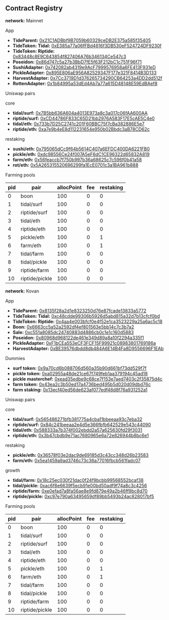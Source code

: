 ## Contract Registry

**network:** Mainnet

App
- **TideParent:** [0x21C1ADBbf9B7059b60329ceDB2E375a585f35405](https://etherscan.io/address/0x21C1ADBbf9B7059b60329ceDB2E375a585f35405)
- **TideToken: Tidal:** [0xE385a77a06fFBd4616f3DB530eF524724DF9230f](https://etherscan.io/address/0x21C1ADBbf9B7059b60329ceDB2E375a585f35405)
- **TideToken: Riptide:** [0x83448c8E9C643854f827406A76b346134Ce547c3](https://etherscan.io/address/0x21C1ADBbf9B7059b60329ceDB2E375a585f35405)
- **Poseidon:** [0x86d747c5a27b3BbD7fE5f63F212bC1c751F96f71](https://etherscan.io/address/0x21C1ADBbf9B7059b60329ceDB2E375a585f35405)
- **SushiAdapter:** [0x742082ab4319e9AcF7999576958a6FE413F931eD](https://etherscan.io/address/0x21C1ADBbf9B7059b60329ceDB2E375a585f35405)
- **PickleAdapter:** [0x895E806aE956A82529347F177e321F8414B3D133](https://etherscan.io/address/0x21C1ADBbf9B7059b60329ceDB2E375a585f35405)
- **HarvestAdapter:** [0x7Cc3719D1d376265734290CB64253a4DD2dd512f](https://etherscan.io/address/0x21C1ADBbf9B7059b60329ceDB2E375a585f35405)
- **RottenAdapter:** [0x1b84995a53dEd4Ab7a77a615D48148E59EdBAef8](https://etherscan.io/address/0x21C1ADBbf9B7059b60329ceDB2E375a585f35405)


Uniswap pairs

core
- **tidal/surf:** [0x7B5bb636A604a4013E973a8c3a017c06fAA600AA](https://etherscan.io/address/0x21C1ADBbf9B7059b60329ceDB2E375a585f35405)
- **riptide/surf:** [0xCD44786F833C65D21bb2976A583F17E5cAE5C4e0](https://etherscan.io/address/0x21C1ADBbf9B7059b60329ceDB2E375a585f35405)
- **tidal/eth:** [0x733b7D25C2741c201F60BBC75f7cBa382886E5e7](https://etherscan.io/address/0x21C1ADBbf9B7059b60329ceDB2E375a585f35405)
- **riptide/eth:** [0xa7e9b4eE8d112231654e950b02Bbdc3aB78CD62c](https://etherscan.io/address/0x21C1ADBbf9B7059b60329ceDB2E375a585f35405)

restaking
- **sushi/eth:** [0x795065dCc9f64b5614C407a6EFDC400DA6221FB0](https://etherscan.io/address/0x21C1ADBbf9B7059b60329ceDB2E375a585f35405)
- **pickle/eth:** [0xdc98556Ce24f007A5eF6dC1CE96322d65832A819](https://etherscan.io/address/0x21C1ADBbf9B7059b60329ceDB2E375a585f35405)
- **farm/eth:** [0x56feaccb7f750b997b36a68625c7c596f0b41a58](https://etherscan.io/address/0x21C1ADBbf9B7059b60329ceDB2E375a585f35405)
- **rot/eth:** [0x5A265315520696299fa1EcE0701c3a1BA961b888](https://etherscan.io/address/0x21C1ADBbf9B7059b60329ceDB2E375a585f35405)


Farming pools

| pid | pair | allocPoint | fee | restaking |
|-----|------|------------|-----|-----------|
| 0 | boon | 100 | 0 | 0 |
| 1 | tidal/surf | 100 | 0 | 0 |
| 2 | riptide/surf | 100 | 0 | 0 |
| 3 | tidal/eth | 100 | 0 | 0 |
| 4 | riptide/eth | 100 | 0 | 0 |
| 5 | pickle/eth | 100 | 0 | 1 |
| 6 | farm/eth | 100 | 0 | 1 |
| 7 | tidal/farm | 100 | 0 | 0 |
| 8 | tidal/pickle | 100 | 0 | 0 |
| 9 | riptide/farm | 100 | 0 | 0 |
| 10 | riptide/pickle | 100 | 0 | 0 |


**network:** Kovan

App
- **TideParent:** [0x8135f28a2d1e8323250d76e87fcade13833a5772](https://kovan.etherscan.io/address/0x8135f28a2d1e8323250d76e87fcade13833a5772)
- **TideToken: Tidal:** [0xc48cdde99306b5926d5abd815a32d7b13cfcf0bd](https://kovan.etherscan.io/address/0xc48cdde99306b5926d5abd815a32d7b13cfcf0bd)
- **TideToken: Riptide:** [0x4aa4e003bfcf0e4f52e1ca3523229a25a6ac5c18](https://kovan.etherscan.io/address/0x4aa4e003bfcf0e4f52e1ca3523229a25a6ac5c18)
- **Boon:** [0x6663cc5a52a2592df4ef801563e5bb14c7c3b7a2](https://kovan.etherscan.io/address/0x6663cc5a52a2592df4ef801563e5bb14c7c3b7a2)
- **Sale:** [0xc551a8085dc24740883d4886cb0c1e1c160d5883](https://kovan.etherscan.io/address/0xc551a8085dc24740883d4886cb0c1e1c160d5883)
- **Poseidon:** [0x80968d968122de461e349d89a8a10f2294a335f1](https://kovan.etherscan.io/address/0x80968d968122de461e349d89a8a10f2294a335f1)
- **PickleAdapter:** [0xF1bCEa553eCF3FCF15F99921c08983801769186a](https://kovan.etherscan.io/address/0xF1bCEa553eCF3FCF15F99921c08983801769186a)
- **HarvestAdapter:** [0xBE39576dbdd8db484A6E14B4Fa8D9556696F1EAb](https://kovan.etherscan.io/address/0xBE39576dbdd8db484A6E14B4Fa8D9556696F1EAb)

Dummies
- **surf token:** [0x9a70cd6b088706d560a35b90d661bf73dd529f7f](https://kovan.etherscan.io/address/0x9a70cd6b088706d560a35b90d661bf73dd529f7f)
- **pickle token:** [0xa02955a48de21ce67f749feb1aa379194c45ad18](https://kovan.etherscan.io/address/0xa02955a48de21ce67f749feb1aa379194c45ad18)
- **pickle masterchef:** [0xead35edbe9c68ce7f153e7aed7403c2f35875d4c](https://kovan.etherscan.io/address/0xead35edbe9c68ce7f153e7aed7403c2f35875d4c)
- **farm token:** [0x43ea2c3b50ed17a4736bed495b5d020d09dbd76c](https://kovan.etherscan.io/address/0x43ea2c3b50ed17a4736bed495b5d020d09dbd76c)
- **farm staking:** [0x13ecf40ed56de623af077edf48d8f76a931252a1](https://kovan.etherscan.io/address/0x13ecf40ed56de623af077edf48d8f76a931252a1)


Uniswap pairs

core
- **tidal/surf:** [0x565486271bfb381775a4cba11bbeeaa93c7eba32](https://kovan.etherscan.io/address/0x565486271bfb381775a4cba11bbeeaa93c7eba32)
- **riptide/surf:** [0x84c241beeaa2e4d5e366fbfb642529e543c44090](https://kovan.etherscan.io/address/0x84c241beeaa2e4d5e366fbfb642529e543c44090)
- **tidal/eth:** [0x588333a7b374f002ebdd2a57a625630fd29f3031](https://kovan.etherscan.io/address/0x588333a7b374f002ebdd2a57a625630fd29f3031)
- **riptide/eth:** [0x3b47cbdb9e71ac7680965e6a72e826944b8bc6e1](https://kovan.etherscan.io/address/0x3b47cbdb9e71ac7680965e6a72e826944b8bc6e1)

restaking
- **pickle/eth:** [0x36578f03e2dac9de69185d3c43cc348d26b23583](https://kovan.etherscan.io/address/0x36578f03e2dac9de69185d3c43cc348d26b23583)
- **farm/eth:** [0x5ea1459a9ad3746c73c36a77016fbcb561fadc07](https://kovan.etherscan.io/address/0x5ea1459a9ad3746c73c36a77016fbcb561fadc07)

growth
- **tidal/farm:** [0x18c25ec030f21dac0f24f9bcbb99568552bcaf38](https://kovan.etherscan.io/address/0x18c25ec030f21dac0f24f9bcbb99568552bcaf38)
- **tidal/pickle:** [0xac6f8e6639f5ecb91e00bd50adf9f74a8c3c4256](https://kovan.etherscan.io/address/0xac6f8e6639f5ecb91e00bd50adf9f74a8c3c4256)
- **riptide/farm:** [0xe0efad7a8fa56ae8e9fd879e49a2b46ff9bc8d70](https://kovan.etherscan.io/address/0xe0efad7a8fa56ae8e9fd879e49a2b46ff9bc8d70)
- **riptide/pickle:** [0xc97e790a63495659df89bb5493b24ac828017bf5](https://kovan.etherscan.io/address/0xc97e790a63495659df89bb5493b24ac828017bf5)


Farming pools

| pid | pair | allocPoint | fee | restaking |
|-----|------|------------|-----|-----------|
| 0 | boon | 100 | 0 | 0 |
| 1 | tidal/surf | 100 | 0 | 0 |
| 2 | riptide/surf | 100 | 0 | 0 |
| 3 | tidal/eth | 100 | 0 | 0 |
| 4 | riptide/eth | 100 | 0 | 0 |
| 5 | pickle/eth | 100 | 0 | 1 |
| 6 | farm/eth | 100 | 0 | 1 |
| 7 | tidal/farm | 100 | 0 | 0 |
| 8 | tidal/pickle | 100 | 0 | 0 |
| 9 | riptide/farm | 100 | 0 | 0 |
| 10 | riptide/pickle | 100 | 0 | 0 |
